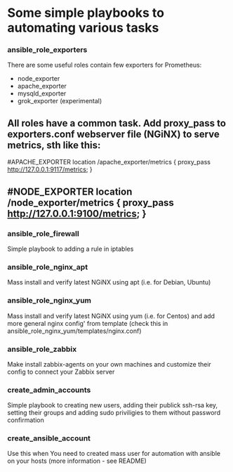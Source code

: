 # Some simple playbooks to automating various tasks

### ansible_role_exporters
There are some useful roles contain few exporters for Prometheus:
- node_exporter
- apache_exporter
- mysqld_exporter
- grok_exporter (experimental)

All roles have a common task.
Add proxy_pass to exporters.conf webserver file (NGiNX) to serve metrics, sth like this:
---------------------------
#APACHE_EXPORTER
location /apache_exporter/metrics {
proxy_pass      http://127.0.0.1:9117/metrics; }

#NODE_EXPORTER
location /node_exporter/metrics {
proxy_pass      http://127.0.0.1:9100/metrics; }
---------------------------

### ansible_role_firewall
Simple playbook to adding a rule in iptables

### ansible_role_nginx_apt
Mass install and verify latest NGiNX using apt (i.e. for Debian, Ubuntu)

### ansible_role_nginx_yum
Mass install and verify latest NGiNX using yum (i.e. for Centos) and add more general nginx config' from template (check this in ansible_role_nginx_yum/templates/nginx.conf)

### ansible_role_zabbix
Make install zabbix-agents on your own machines and customize their config to connect your Zabbix server

### create_admin_accounts
Simple playbook to creating new users, adding their publick ssh-rsa key, setting their groups and adding sudo priviligies to them without password confirmation

### create_ansible_account
Use this when You need to created mass user for automation with ansible on your hosts (more information - see README)
